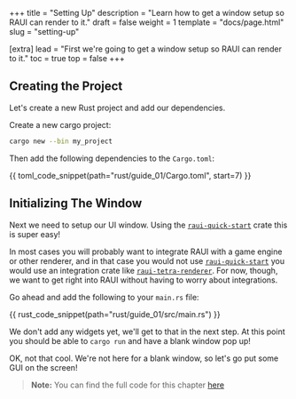 +++
title = "Setting Up"
description = "Learn how to get a window setup so RAUI can render to it."
draft = false
weight = 1
template = "docs/page.html"
slug = "setting-up"

[extra]
lead = "First we're going to get a window setup so RAUI can render to it."
toc = true
top = false
+++

## Creating the Project

Let's create a new Rust project and add our dependencies.

Create a new cargo project:

```bash
cargo new --bin my_project
```

Then add the following dependencies to the `Cargo.toml`:

{{ toml_code_snippet(path="rust/guide_01/Cargo.toml", start=7) }}

## Initializing The Window

Next we need to setup our UI window. Using the [`raui-quick-start`] crate this is super easy!

In most cases you will probably want to integrate RAUI with a game engine or other renderer, and in that case you would not use [`raui-quick-start`] you would use an integration crate like [`raui-tetra-renderer`]. For now, though, we want to get right into RAUI without having to worry about integrations.

[`raui-quick-start`]: https://docs.rs/raui-quick-start
[`raui-tetra-renderer`]: https://docs.rs/raui-tetra-renderer

Go ahead and add the following to your `main.rs` file:

{{ rust_code_snippet(path="rust/guide_01/src/main.rs") }}

We don't add any widgets yet, we'll get to that in the next step. At this point you should be able to `cargo run` and have a blank window pop up!

OK, not that cool. We're not here for a blank window, so let's go put some GUI on the screen!

> **Note:** You can find the full code for this chapter [here](https://github.com/RAUI-labs/raui/tree/master/site/rust/guide_01)